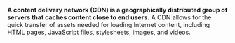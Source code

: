 **A content delivery network (CDN) is a geographically distributed group of servers that caches content close to end users.**
A CDN allows for the quick transfer of assets needed for loading Internet content, including HTML pages, JavaScript files, stylesheets, images, and videos.